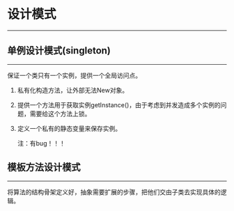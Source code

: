 # 设计模式

---

## 单例设计模式(singleton)

---

保证一个类只有一个实例，提供一个全局访问点。

1. 私有化构造方法，让外部无法New对象。

2. 提供一个方法用于获取实例getInstance()，由于考虑到并发造成多个实例的问题，需要给这个方法上锁。

3. 定义一个私有的静态变量来保存实例。

   注：有bug！！！

## 模板方法设计模式

---

将算法的结构骨架定义好，抽象需要扩展的步骤，把他们交由子类去实现具体的逻辑。

